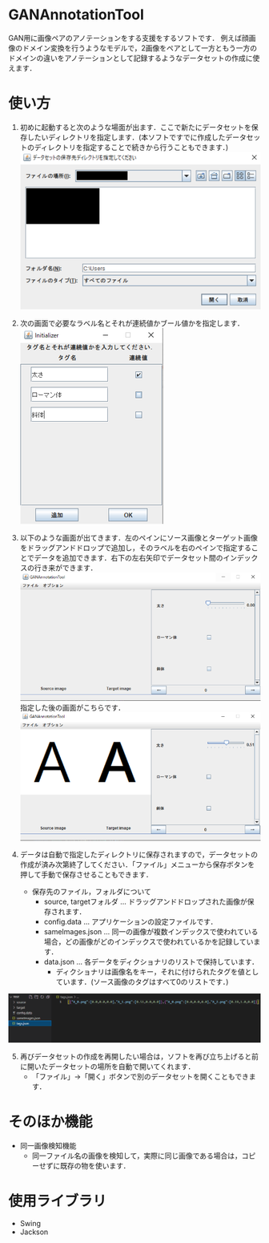 # GANAnnotationTool
GAN用に画像ペアのアノテーションをする支援をするソフトです．
例えば顔画像のドメイン変換を行うようなモデルで，2画像をペアとして一方ともう一方のドメインの違いをアノテーションとして記録するようなデータセットの作成に使えます．

# 使い方
1. 初めに起動すると次のような場面が出ます．ここで新たにデータセットを保存したいディレクトリを指定します．(本ソフトですでに作成したデータセットのディレクトリを指定することで続きから行うこともできます．)
![](/example/ex_1.png)

2. 次の画面で必要なラベル名とそれが連続値かブール値かを指定します．
![](/example/ex_2.png)

3. 以下のような画面が出てきます．左のペインにソース画像とターゲット画像をドラッグアンドドロップで追加し，そのラベルを右のペインで指定することでデータを追加できます．右下の左右矢印でデータセット間のインデックスの行き来ができます．
![](/example/ex_3.png)
指定した後の画面がこちらです．
![](/example/ex_4.png)

4. データは自動で指定したディレクトリに保存されますので，データセットの作成が済み次第終了してください．「ファイル」メニューから保存ボタンを押して手動で保存させることもできます．
    - 保存先のファイル，フォルダについて
        - source, targetフォルダ … ドラッグアンドドロップされた画像が保存されます．
        - config.data … アプリケーションの設定ファイルです．
        - sameImages.json … 同一の画像が複数インデックスで使われている場合，どの画像がどのインデックスで使われているかを記録しています．
        - data.json … 各データをディクショナリのリストで保持しています．
            - ディクショナリは画像名をキー，それに付けられたタグを値としています．(ソース画像のタグはすべて0のリストです．)

![](/example/ex_6.png)

5. 再びデータセットの作成を再開したい場合は，ソフトを再び立ち上げると前に開いたデータセットの場所を自動で開いてくれます．
    - 「ファイル」→「開く」ボタンで別のデータセットを開くこともできます．
# そのほか機能
- 同一画像検知機能
    - 同一ファイル名の画像を検知して，実際に同じ画像である場合は，コピーせずに既存の物を使います．

# 使用ライブラリ
- Swing
- Jackson


